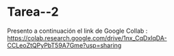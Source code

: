 # Tarea--2

Presento a continuación el link de Google Collab : https://colab.research.google.com/drive/1nx_CqDxIqDA-CCLeoZtQPyPbT59A7Gme?usp=sharing
